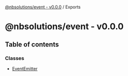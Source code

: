 [@nbsolutions/event - v0.0.0](README.md) / Exports

# @nbsolutions/event - v0.0.0

## Table of contents

### Classes

- [EventEmitter](classes/EventEmitter.md)
